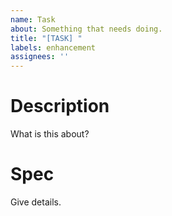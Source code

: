 ```yaml
---
name: Task
about: Something that needs doing.
title: "[TASK] "
labels: enhancement
assignees: ''
---
```


# Description

What is this about?

# Spec

Give details.
